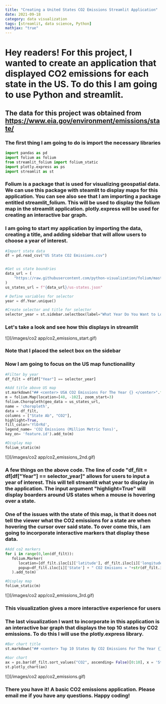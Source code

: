 ```yaml
---
title: "Creating a United States CO2 Emissions Streamlit Application"
date: 2021-09-18
category: data visualization
tags: [streamlit, data science, Python]
mathjax: "true"
---
```


# Hey readers! For this project, I wanted to create an application that displayed CO2 emissions for each state in the US. To do this I am going to use Python and streamlit. 


## The data for this project was obtained from https://www.eia.gov/environment/emissions/state/

### The first thing I am going to do is import the necessary libraries  

```Python
import pandas as pd
import folium as folium
from streamlit_folium import folium_static
import plotly.express as ps
import streamlit as st
```

### Folium is a package that is used for visualizing geospatial data. We can use this package with steamlit to display maps for this application. You can see also see that I am importing a package entitled streamlit_folium. This will be used to display the folium map in the streamlit application. plotly.express will be used for creating an interactive bar graph.  

### I am going to start my application by importing the data, creating a title, and adding sidebar that will allow users to choose a year of interest. 

```Python
#Import state data 
df = pd.read_csv("US State CO2 Emissions.csv")


#Get us state boundries
data_url = (
    "https://raw.githubusercontent.com/python-visualization/folium/master/examples/data"
)
us_states_url = f"{data_url}/us-states.json"

# Define variables for selector
year = df.Year.unique()

#Create selector and title for selector
selector_year = st.sidebar.selectbox(label="What Year Do You Want to Look at?", options = year)

```
### Let's take a look and see how this displays in streamlit

![](/images/co2 app/co2_emissions_start.gif)

### Note that I placed the select box on the sidebar

### Now I am going to focus on the US map functionaility 
```Python
#Filter by year
df_filt = df[df["Year"] == selector_year]

#Add title above US map
st.markdown("## <center> USA CO2 Emissions For The Year {} </center>".format(str(selector_year)), unsafe_allow_html=True)
m = folium.Map(location=[48, -102], zoom_start=3)
folium.Choropleth(geo_data = us_states_url, 
name = 'choropleth',
data = df_filt,
columns = ["State Ab", "CO2"], 
highlight=True,
fill_color='YlOrRd',
legend_name= 'CO2 Emissions (Million Metric Tons)',
key_on= 'feature.id').add_to(m)

#Display map
folium_static(m)
```

![](/images/co2 app/co2_emissions_2nd.gif)

### A few things on the above code. The line of code "df_filt = df[df["Year"] == selector_year]" allows for users to input a year of interest. This will tell streamlit what year to display in the application. The input argument "highlight=True" will display boarders around US states when a mouse is hovering over a state.

### One of the issues with the state of this map, is that it does not tell the viewer what the CO2 emissions for a state are when hovering the cursor over said state. To over come this, I am going  to incorporate interactive markers that display these data. 

```Python
#Add co2 markers
for i in range(0,len(df_filt)):
   folium.Marker(
      location=[df_filt.iloc[i]['latitude'], df_filt.iloc[i]['longitude']],
      popup=df_filt.iloc[i]['State'] + " CO2 Emisions = "+str(df_filt.iloc[i]['CO2']),
   ).add_to(m)

#Display map
folium_static(m)
```

![](/images/co2 app/co2_emissions_3rd.gif)

### This visualization gives a more interactive experience for users

### The last visualization I want to incorporate in this application is an interactive bar graph that displays the top 10 states by CO2 emissions. To do this I will use the plotly.express library. 

```Python
#Bar chart title
st.markdown("## <center> Top 10 States By CO2 Emissions For The Year {} </center>".format(str(selector_year)), unsafe_allow_html=True)

#bar chart
ax = ps.bar(df_filt.sort_values("CO2", ascending= False)[0:10], x = 'State', y = 'CO2')
st.plotly_chart(ax)
```

![](/images/co2 app/co2_emissions.gif)


### There you have it! A basic CO2 emissions application. Please email me if you have any questions. Happy coding!
